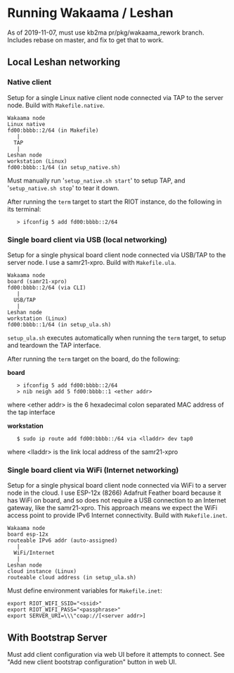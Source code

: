 # Running Wakaama / Leshan

As of 2019-11-07, must use kb2ma pr/pkg/wakaama_rework branch. Includes rebase on master, and fix to get that to work.

## Local Leshan networking

### Native client
Setup for a single Linux native client node connected via TAP to the server node. Build with `Makefile.native`.

```
Wakaama node
Linux native
fd00:bbbb::2/64 (in Makefile)
   |
  TAP
   |
Leshan node
workstation (Linux)
fd00:bbbb::1/64 (in setup_native.sh)
```

Must manually run '`setup_native.sh start`' to setup TAP, and '`setup_native.sh stop`' to tear it down.

After running the `term` target to start the RIOT instance, do the following in its terminal:

```
   > ifconfig 5 add fd00:bbbb::2/64
```


### Single board client via USB (local networking)
Setup for a single physical board client node connected via USB/TAP to the server node. I use a samr21-xpro. Build with `Makefile.ula`.
```
Wakaama node
board (samr21-xpro)
fd00:bbbb::2/64 (via CLI)
   |
  USB/TAP
   |
Leshan node
workstation (Linux)
fd00:bbbb::1/64 (in setup_ula.sh)
```
`setup_ula.sh` executes automatically when running the `term` target, to setup and teardown the TAP interface.

After running the `term` target on the board, do the following:

**board**
```
   > ifconfig 5 add fd00:bbbb::2/64
   > nib neigh add 5 fd00:bbbb::1 <ether addr>
```
where <ether addr\> is the 6 hexadecimal colon separated MAC address of the tap interface

**workstation**
```
   $ sudo ip route add fd00:bbbb::/64 via <lladdr> dev tap0
```
where <lladdr\> is the link local address of the samr21-xpro


### Single board client via WiFi (Internet networking)
Setup for a single physical board client node connected via WiFi to a server node in the cloud. I use ESP-12x (8266) Adafruit Feather board because it has WiFi on board, and so does not require a USB connection to an Internet gateway, like the samr21-xpro. This approach means we expect the WiFi access point to provide IPv6 Internet connectivity. Build with `Makefile.inet`.
```
Wakaama node
board esp-12x
routeable IPv6 addr (auto-assigned)
   |
  WiFi/Internet
   |
Leshan node
cloud instance (Linux)
routeable cloud address (in setup_ula.sh)
```

Must define environment variables for `Makefile.inet`:
```
export RIOT_WIFI_SSID="<ssid>"
export RIOT_WIFI_PASS="<passphrase>"
export SERVER_URI=\\\"coap://[<server addr>]

```


## With Bootstrap Server
Must add client configuration via web UI before it attempts to connect. See "Add new client bootstrap configuration" button in web UI.